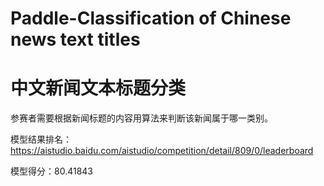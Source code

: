 # Paddle-Classification of Chinese news text titles
# 中文新闻文本标题分类
参赛者需要根据新闻标题的内容用算法来判断该新闻属于哪一类别。

模型结果排名：https://aistudio.baidu.com/aistudio/competition/detail/809/0/leaderboard

模型得分：80.41843
